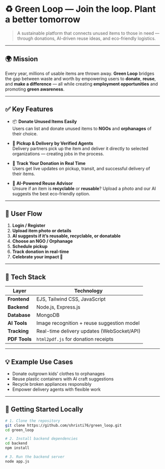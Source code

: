 # ♻️ Green Loop — Join the loop. Plant a better tomorrow

> A sustainable platform that connects unused items to those in need — through donations, AI-driven reuse ideas, and eco-friendly logistics.

---

## 🌍 Mission

Every year, millions of usable items are thrown away. **Green Loop** bridges the gap between waste and worth by empowering users to **donate**, **reuse**, and **make a difference** — all while creating **employment opportunities** and promoting **green awareness**.

---

## ✅ Key Features

- 📦 **Donate Unused Items Easily**  
  Users can list and donate unused items to **NGOs** and **orphanages** of their choice.

- 🚚 **Pickup & Delivery by Verified Agents**  
  Delivery partners pick up the item and deliver it directly to selected organizations — creating jobs in the process.

- 🔄 **Track Your Donation in Real Time**  
  Users get live updates on pickup, transit, and successful delivery of their items.

- 📸 **AI-Powered Reuse Advisor**  
  Unsure if an item is **recyclable** or **reusable**? Upload a photo and our AI suggests the best eco-friendly option.

---

## 🌱 User Flow

1. **Login / Register**
2. **Upload item photo or details**
3. **AI suggests if it’s reusable, recyclable, or donatable**
4. **Choose an NGO / Orphanage**
5. **Schedule pickup**
6. **Track donation in real-time**
7. **Celebrate your impact 🎉**

---

## 🤖 Tech Stack

| Layer        | Technology                                |
|--------------|--------------------------------------------|
| **Frontend** | EJS, Tailwind CSS, JavaScript             |
| **Backend**  | Node.js, Express.js                        |
| **Database** | MongoDB                                    |
| **AI Tools** | Image recognition + reuse suggestion model |
| **Tracking** | Real-time delivery updates (WebSocket/API) |
| **PDF Tools**| `html2pdf.js` for donation receipts         |

---

## 💡 Example Use Cases

- Donate outgrown kids’ clothes to orphanages  
- Reuse plastic containers with AI craft suggestions  
- Recycle broken appliances responsibly  
- Empower delivery agents with flexible work

---

## 🚀 Getting Started Locally

```bash
# 1. Clone the repository
git clone https://github.com/shristi76/green_loop.git
cd green_loop

# 2. Install backend dependencies
cd backend
npm install

# 3. Run the backend server
node app.js

